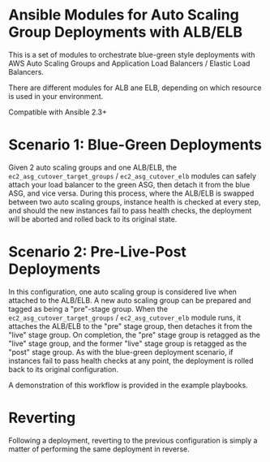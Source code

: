 # Ansible Modules for Auto Scaling Group Deployments with ALB/ELB

This is a set of modules to orchestrate blue-green style deployments with AWS Auto Scaling Groups and Application Load Balancers / Elastic Load Balancers.

There are different modules for ALB ane ELB, depending on which resource is used in your environment.

Compatible with Ansible 2.3+

# Scenario 1: Blue-Green Deployments

Given 2 auto scaling groups and one ALB/ELB, the `ec2_asg_cutover_target_groups` / `ec2_asg_cutover_elb` modules can safely attach your load balancer to the green ASG, then detach it from the blue ASG, and vice versa. During this process, where the ALB/ELB is swapped between two auto scaling groups, instance health is checked at every step, and should the new instances fail to pass health checks, the deployment will be aborted and rolled back to its original state.

# Scenario 2: Pre-Live-Post Deployments

In this configuration, one auto scaling group is considered live when attached to the ALB/ELB. A new auto scaling group can be prepared and tagged as being a "pre"-stage group. When the `ec2_asg_cutover_target_groups` / `ec2_asg_cutover_elb` module runs, it attaches the ALB/ELB to the "pre" stage group, then detaches it from the "live" stage group. On completion, the "pre" stage group is retagged as the "live" stage group, and the former "live" stage group is retagged as the "post" stage group. As with the blue-green deployment scenario, if instances fail to pass health checks at any point, the deployment is rolled back to its original configuration.

A demonstration of this workflow is provided in the example playbooks.

# Reverting

Following a deployment, reverting to the previous configuration is simply a matter of performing the same deployment in reverse.
